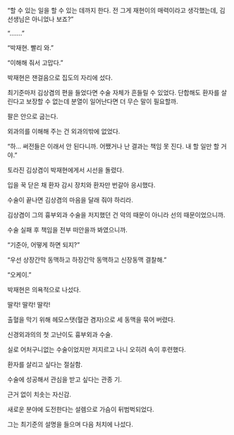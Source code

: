 “할 수 있는 일을 할 수 있는 데까지 한다. 전 그게 재현이의 매력이라고 생각했는데, 김 선생님은 아니었나 보죠?”

“…….”

“박재현. 빨리 와.”

“이해해 줘서 고맙다.”

박재현은 잰걸음으로 집도의 자리에 섰다.

최기준마저 김상겸의 편을 들었다면 수술 자체가 흔들릴 수 있었다. 단합해도 환자를 살린다고 보장할 수 없는데 분열이 일어난다면 더 무슨 말이 필요할까.

팔은 안으로 굽는다.

외과의를 이해해 주는 건 외과의밖에 없었다.

“하… 써전들은 이래서 안 된다니까. 어쨌거나 난 결과는 책임 못 진다. 내 할 일만 할 거야.”

토라진 김상겸이 박재현에게서 시선을 돌렸다.

입을 꾹 닫은 채 환자 감시 장치와 환자만 번갈아 응시했다.

수술이 끝나면 김상겸의 마음을 달래 줘야 하리라.

김상겸이 그의 흉부외과 수술을 저지했던 건 악의 때문이 아니라 선의 때문이었으니까.

수술 실패 후 책임을 전부 떠안을까 봐였으니까.

“기준아, 어떻게 하면 되지?”

“우선 상장간막 동맥하고 하장간막 동맥하고 신장동맥 결찰해.”

“오케이.”

박재현은 의욕적으로 나섰다.

딸칵! 딸칵! 딸칵!

출혈을 막기 위해 헤모스탯(혈관 겸자)으로 세 동맥을 묶어 버렸다.

신경외과의의 첫 고난이도 흉부외과 수술.

실로 어처구니없는 수술이었지만 저지르고 나니 오히려 속이 후련했다.

환자를 살리고 싶다는 절실함.

수술에 성공해서 관심을 받고 싶다는 관종 기.

근거 없이 치솟는 자신감.

새로운 분야에 도전한다는 설렘으로 가슴이 뒤범벅되었다.

그는 최기준의 설명을 들으며 다음 처치에 나섰다.
